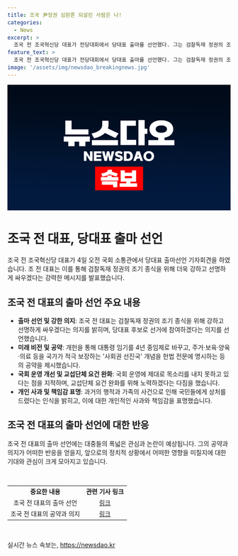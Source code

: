```yaml
---
title: 조국 尹정권 심판론 되살린 사람은 나!
categories:
  - News
excerpt: >
  조국 전 조국혁신당 대표가 전당대회에서 당대표 출마를 선언했다. 그는 검찰독재 정권의 조기 종식을 위해 강하고 선명하게 싸울 것이라고 강조했으며, 국회 운영에 목소리를 내기 위해 노력하고, 헌법 개정과 특검법 등에 대한 입장을 밝혔다. 그는 자신과 가족이 재판 중인 상황을 인정하며 국민에게 사과했다. 20일 전당대회에서의 출마를 위해 당 대표직을 사퇴했다.
feature_text: >
  조국 전 조국혁신당 대표가 전당대회에서 당대표 출마를 선언했다. 그는 검찰독재 정권의 조기 종식을 위해 강하고 선명하게 싸울 것이라고 강조했으며, 국회 운영에 목소리를 내기 위해 노력하고, 헌법 개정과 특검법 등에 대한 입장을 밝혔다. 그는 자신과 가족이 재판 중인 상황을 인정하며 국민에게 사과했다. 20일 전당대회에서의 출마를 위해 당 대표직을 사퇴했다.
image: '/assets/img/newsdao_breakingnews.jpg'
---
```


<p><img src="/assets/img/newsdao_breakingnews.jpg" alt="firstkoreanews 속보" /></p>

<h1>조국 전 대표, 당대표 출마 선언</h1>

<p data-ke-size="size16">조국 전 조국혁신당 대표가 4일 오전 국회 소통관에서 당대표 출마선언 기자회견을 하였습니다. 조 전 대표는 이를 통해 검찰독재 정권의 조기 종식을 위해 더욱 강하고 선명하게 싸우겠다는 강력한 메시지를 발표했습니다.</p>

<h2 data-ke-size="size26">조국 전 대표의 출마 선언 주요 내용</h2>

<ul>
  <li><b>출마 선언 및 강한 의지</b>: 조국 전 대표는 검찰독재 정권의 조기 종식을 위해 강하고 선명하게 싸우겠다는 의지를 밝히며, 당대표 후보로 선거에 참여하겠다는 의지를 선언했습니다.</li>
  <li><b>미래 비전 및 공약</b>: 개헌을 통해 대통령 임기를 4년 중임제로 바꾸고, 주거·보육·양육·의료 등을 국가가 적극 보장하는 '사회권 선진국' 개념을 헌법 전문에 명시하는 등의 공약을 제시했습니다.</li>
  <li><b>국회 운영 개선 및 교섭단체 요건 완화</b>: 국회 운영에 제대로 목소리를 내지 못하고 있다는 점을 지적하며, 교섭단체 요건 완화를 위해 노력하겠다는 다짐을 했습니다.</li>
  <li><b>개인 사과 및 책임감 표명</b>: 과거의 행적과 가족의 사건으로 인해 국민들에게 상처를 드렸다는 인식을 밝히고, 이에 대한 개인적인 사과와 책임감을 표명했습니다.</li>
</ul>

<h2 data-ke-size="size26">조국 전 대표의 출마 선언에 대한 반응</h2>

<p data-ke-size="size16">조국 전 대표의 출마 선언에는 대중들의 폭넓은 관심과 논란이 예상됩니다. 그의 공약과 의지가 어떠한 반응을 얻을지, 앞으로의 정치적 상황에서 어떠한 영향을 미칠지에 대한 기대와 관심이 크게 모아지고 있습니다.</p>

<p data-ke-size="size16">&nbsp;</p>

<table>
  <tbody>
    <tr>
      <td style="text-align: center; height: 17px;"><b>중요한 내용</b></td>
      <td style="text-align: center; height: 17px;"><b>관련 기사 링크</b></td>
    </tr>
    <tr>
      <td style="text-align: center;">조국 전 대표의 출마 선언</td>
      <td style="text-align: center;"><a href="https://www.example.com/article1">링크</a></td>
    </tr>
    <tr>
      <td style="text-align: center;">조국 전 대표의 공약과 의지</td>
      <td style="text-align: center;"><a href="https://www.example.com/article2">링크</a></td>
    </tr>
  </tbody>
</table>

<p data-ke-size="size16">&nbsp;</p>
실시간 뉴스 속보는, <a href="https://newsdao.kr" rel="dofollow">https://newsdao.kr</a>


